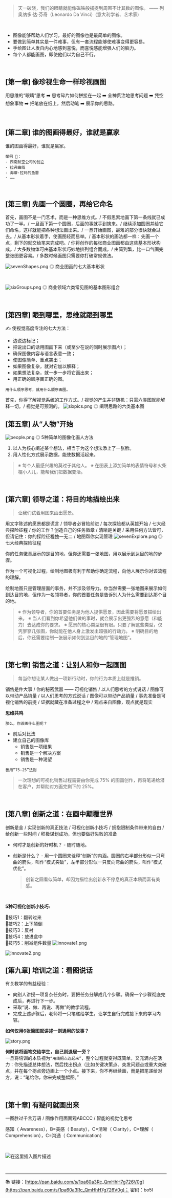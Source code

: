 > 天一破晓，我们的眼睛就能像磁铁般捕捉到周围不计其数的图像。
  —— 列奥纳多·达·芬奇（Leonardo Da Vinci）(意大利学者、艺术家)
  
<br>

- 图像能够帮助人们学习，最好的图像也是最简单的图像。
- 要做到简单其实是一件难事，但有一套流程能够使难事变得更容易。
- 手绘图让人发自内心地感到喜悦，而喜悦感能增强人们的脑力。
- 每个人都能画图，即使他们以为自己不行。


<br>

## [第一章] 像珍视生命一样珍视画图
用思维的“眼睛”思考 ➡️ 思考碎片如何拼接在一起 ➡️ 全神贯注地思考问题 ➡️ 凭空想象事物 ➡️ 把笔放在纸上，然后动笔 ➡️ 展示你的思路。 

<br>

## [第二章] 谁的图画得最好，谁就是赢家
谁的图画得最好，谁就是赢家。
```
举例 🌰：
- 西南航空公司的创立
- 拉弗曲线
- 海蒂·拉玛的鱼雷
- ……
```
<br>

## [第三章] 先画一个圆圈，再给它命名
首先，画图不是一门艺术，而是一种思维方式。/ 不假思索地画下第一条线就已成功了一半。/ 一旦画下第一个圆圈，后面的事就手到擒来。/ 继续添加圆圈并给它们命名，这样就能把各种想法画出来。/ 一旦开始画图，最难的部分很快就会过去。/ 从基本形状着手，使画图轻而易举。/ 基本形状的画法都一样：先画一个点，剩下的就交给笔来完成吧。/ 你将创作的每张商业图画都由这些基本形状构成。/ 大多数物体可由基本形状巧妙地排列组合而成。/ 由简到繁，比一口气画完整张图更容易。/ 多数时候画图只需要你打破常规做法。

![sevenShapes.png](https://upload-images.jianshu.io/upload_images/20571728-1fb1d18a3f751a82.png?imageMogr2/auto-orient/strip%7CimageView2/2/w/480)
◎ 商业图画的七大基本形状 

<br>

![sixGroups.png](https://upload-images.jianshu.io/upload_images/20571728-d9280f40a08d3bc4.png?imageMogr2/auto-orient/strip%7CimageView2/2/w/480)
◎ 商业领域六类常见图的基本图形组合

<br>

## [第四章] 眼到哪里，思维就跟到哪里
✍️ 使视觉高度专注的七大方法：
- 边说边标记；
- 把说出口的话用图画下来（或至少在说的同时展示图片）；
- 确保图像内容与语言表意一致；
- 使图像简单、重点突出；
- 如果图像复杂，就对它加以解释；
- 如果想法复杂，就一步一步将它画出来；
- 用正确的顺序画正确的图。


```
用什么顺序思考，就用什么顺序画图。
```

首先，你得了解视觉系统的工作方式。/ 视觉的产生并非随机：只需六类图就能解释一切。/ 视觉是可预测的。
![sixpics.png](https://upload-images.jianshu.io/upload_images/20571728-25dd7809d8981472.png?imageMogr2/auto-orient/strip%7CimageView2/2/w/500) 
◎ 阐明思路的六类基本图
<br>

## [第五章] 从“人物”开始
![people.png](https://upload-images.jianshu.io/upload_images/20571728-174bd6aa38086034.png?imageMogr2/auto-orient/strip%7CimageView2/2/w/220)
◎ 5种简单的图像化画人方法 
<br>
1. 以人为核心阐述某个想法，相当于为这个想法添上了一张脸。
2. 用人性化方式展示数据，能使数据活起来。

> ※ 每个人最感兴趣的莫过于其他人。
  ※ 在图表上添加简单的表情符号和火柴棍小人儿，能帮我们把数据变活。

<br>

## [第六章] 领导之道：将目的地描绘出来
> 让我们试着用图来画出愿景。 

用文字陈述的愿景都是谎言 / 领导者必冒险前进 / 每次探险都从英雄开始 / 七大经典探险征程 / 你的工作？创造自己的任务徽章 / 清晰是关键 / 采用任何方法皆可，但请记住：你的探险征程独一无二 / 地图帮你实现管理
![sevenExplore.png](https://upload-images.jianshu.io/upload_images/20571728-d288954ae4ae8cf4.png?imageMogr2/auto-orient/strip%7CimageView2/2/w/400)
◎ 七大经典探险征程

你的任务徽章展示的是目的地，但你还需要一张地图，用以展示到达目的地的步骤。

作为一个可视化过程，绘制地图极有利于帮助你确定流程，向他人展示你对该流程的理解。

绘制地图只是管理层面的事务，并不涉及领导力。你当然需要一张地图来展示如何到达目的地，但作为一名领导者，你的首要任务是告诉别人为什么需要到达那个目的地。

> ※ 作为领导者，你的首要任务是为他人提供愿景，因此需要将愿景描绘出来。
※ 当人们看到你希望他们做的事时，就会展示出更强烈的意愿（和能力）去达成你的要求。
※ 愿景的核心类型很有限。只要了解这些类型，仅凭寥寥几张图，你就能在他人身上激发出超强的行动力。
※ 明确目的地后，你还需要绘制一张展示如何到达目的地的“管理地图”。

<br>

## [第七章] 销售之道：让别人和你一起画图
> 每当你想让某人做出一项新行动时，你的行为本质上就是推销。

销售是件大事 / 你的秘密武器 —— 可视化销售 / 以人们思考的方式说话 / 图像可以带动产品销量 / 以人们思考的方式说话 / 图像可以带动产品销量 / 事先准备是可视化销售的前提 / 证据就藏在准备过程之中 / 观点来自图像，观点就是现实

**思维共鸣**

`那么，你该画什么图呢？`
- 前后对比法
- 建立自己的图像库
 	+ 销售是一项结果
 	+ 销售是一个解决方案
 	+ 销售是一种渴望
 	
`善用“75-25”法则`
> 一次理想的可视化销售过程需要由你完成 75% 的图画创作，再将笔递给潜在客户，并帮助对方画完剩下的 25%。

<br>

## [第八章] 创新之道：在画中颠覆世界
创新是金 / 实现创新的真正技法 / 可视化创新小技巧 / 拥抱限制条件带来的自由 / 给创新一些时间 / 积极谋划成功，但也要做好失败的准备
- 何时才是创新的好时机？ - 随时随地。
- 创新是什么？ - 用一个圆圈来诠释“创新”的内涵。圆圈的右半部分形似一只弯曲的箭头，叫作“模式突破”，左半部分形似一只反向弯曲的箭头，叫作“模式优化”。

	> 创新之圆看似简单，却因为描绘出创新永不停息的真正本质而富有美感。

<br>

**5种可视化创新小技巧:**

🌟技巧1：翻转过来<br>
🌟技巧2：上下颠倒<br>
🌟技巧3：反衬<br>
🌟技巧4：放进盒中<br>
🌟技巧5：削减组件数量
![innovate1.png](https://upload-images.jianshu.io/upload_images/20571728-6d39b76509a1461c.png?imageMogr2/auto-orient/strip%7CimageView2/2/w/480)

![innovate2.png](https://upload-images.jianshu.io/upload_images/20571728-0d2990871705f0a9.png?imageMogr2/auto-orient/strip%7CimageView2/2/w/480)
<br>

## [第九章] 培训之道：看图说话
有关教学的有益经验：
- 向别人讲授一项复杂任务时，要把任务分解成几个步骤。确保一个步骤彻底完成后，再进行下一步。
- 采取“说、做、再说、再做”的教学流程。
- 完成上述步骤后，老师将一只笔递给学生，让学生自行完成接下来的学习内容。

**如何仅用6张简图就讲述一则通用的故事？**

![story.png](https://upload-images.jianshu.io/upload_images/20571728-cba90334467f64bd.png?imageMogr2/auto-orient/strip%7CimageView2/2/w/640)

**何时该将画笔交给学生，自己则退居一旁？**<br>
一旦将培训的本质视为`“用线把点连起来”`，整个过程就变得既简单，又充满内在活力：你先描述总体想法，然后找出拐点（比如关键决策点、突发问题点或重大突破点，并在每个拐点旁边画上一个小点。接下来，你不再继续画，而是把笔递给对方，说：“笔给你，你来完成整幅图。”

<br>

## [第十章] 有疑问就画出来
一图胜过千言万语 / 图像作用面面观ABCCC / 智能的视觉化思考

感知（ Awareness），B=美感（ Beauty），C=清晰（ Clarity），C=理解（ Comprehension），C=沟通（ Communication）


<br>

![在这里插入图片描述](https://upload-images.jianshu.io/upload_images/20571728-d0fa327c3775563a?imageMogr2/auto-orient/strip%7CimageView2/2/w/1240)


<br><hr>

📚 链接：[https://pan.baidu.com/s/1pa60a3Rc_QmHhH7g726V0g](https://pan.baidu.com/s/1pa60a3Rc_QmHhH7g726V0g)；  密码：bo5l
